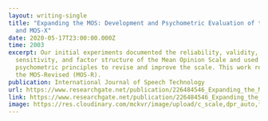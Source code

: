 ```yaml
---
layout: writing-single
title: "Expanding the MOS: Development and Psychometric Evaluation of the MOS-R
  and MOS-X"
date: 2020-05-17T23:00:00.000Z
time: 2003
excerpt: Our initial experiments documented the reliability, validity,
  sensitivity, and factor structure of the Mean Opinion Scale and used
  psychometric principles to revise and improve the scale. This work resulted in
  the MOS-Revised (MOS-R).
publication: International Journal of Speech Technology
url: https://www.researchgate.net/publication/226484546_Expanding_the_MOS_Development_and_psychometric_evaluation_of_the_MOS-R_and_MOS-X
link: https://www.researchgate.net/publication/226484546_Expanding_the_MOS_Development_and_psychometric_evaluation_of_the_MOS-R_and_MOS-X
image: https://res.cloudinary.com/mckvr/image/upload/c_scale,dpr_auto,f_auto,h_640,q_auto,w_1100/v1591540673/dept-psychology_2x_hevtj3.jpg
---
```

